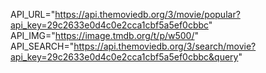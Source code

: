 API_URL="https://api.themoviedb.org/3/movie/popular?api_key=29c2633e0d4c0e2cca1cbf5a5ef0cbbc"
API_IMG="https://image.tmdb.org/t/p/w500/"
API_SEARCH="https://api.themoviedb.org/3/search/movie?api_key=29c2633e0d4c0e2cca1cbf5a5ef0cbbc&query"